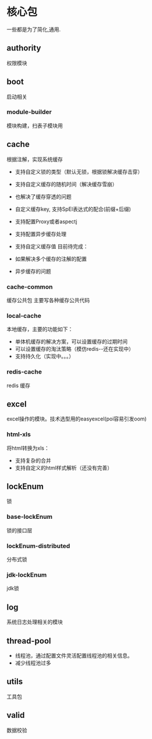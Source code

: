 # 核心包

一些都是为了简化,通用.

## authority

权限模块

## boot

启动相关

### module-builder

模块构建，扫表子模块用

## cache

根据注解，实现系统缓存

- 支持自定义锁的类型（默认无锁，根据锁解决缓存击穿）
- 支持自定义缓存的随机时间（解决缓存雪崩）
- 也解决了缓存穿透的问题
- 自定义缓存key, 支持SpEl表达式的配合(前缀+后缀)
- 支持配置Proxy或者aspectj
- 支持配置异步缓存处理
- 支持自定义缓存值
目前待完成：

- 如果解决多个缓存的注解的配置
- 异步缓存的问题


### cache-common

缓存公共包 主要写各种缓存公共代码

### local-cache

本地缓存，主要的功能如下：

- 单体机缓存的解决方案，可以设置缓存的过期时间
- 可以设置缓存的淘汰策略（模仿redis--还在实现中）
- 支持持久化（实现中。。。）

### redis-cache

redis 缓存

## excel

excel操作的模块。技术选型用的easyexcel(poi容易引发oom)

### html-xls

将html转换为xls：

- 支持复杂的合并
- 支持自定义的html样式解析（还没有完善）

## lockEnum

锁

### base-lockEnum

锁的接口层

### lockEnum-distributed

分布式锁

### jdk-lockEnum

jdk锁

## log

系统日志处理相关的模块

## thread-pool

- 线程池，通过配置文件灵活配置线程池的相关信息。
- 减少线程池过多

## utils

工具包

## valid

数据校验


